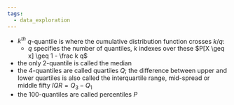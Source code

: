 ```yaml
---
tags:
  - data_exploration
---
```

- $k^{th}$ $q$-quantile is where the cumulative distribution function crosses $k/q$:
	- $q$ specifies the number of quantiles, $k$ indexes over these $P[X \geq x] \geq 1 - \frac k q$
- the only 2-quantile is called the median
- the 4-quantiles are called quartiles $Q$; the difference between upper and lower quartiles is also called the interquartile range, mid-spread or middle fifty $IQR = Q_3 - Q_1$
- the 100-quantiles are called percentiles $P$ 